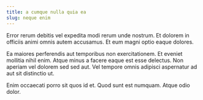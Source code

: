 ```yaml
---
title: a cumque nulla quia ea
slug: neque enim
---
```


Error rerum debitis vel expedita modi rerum unde nostrum. Et dolorem in officiis animi omnis autem accusamus. Et eum magni optio eaque dolores.

Ea maiores perferendis aut temporibus non exercitationem. Et eveniet mollitia nihil enim. Atque minus a facere eaque est esse delectus. Non aperiam vel dolorem sed sed aut. Vel tempore omnis adipisci aspernatur ad aut sit distinctio ut.

Enim occaecati porro sit quos id et. Quod sunt est numquam. Atque odio dolor.
